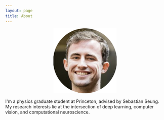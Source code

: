```yaml
---
layout: page
title: About
---
```


<!-- <p class="message">
  Hey there! This page is included as an example. Feel free to customize it for your own use upon downloading. Carry on!
</p> -->

 <p align="center">
   <img src="/assets/images/circular_profile.png" width="200" />
 </p>
I'm a physics graduate student at Princeton, advised by  Sebastian Seung. My research interests lie at the intersection of deep learning, computer vision, and computational neuroscience.


<!-- <div class="img">
    <img src="http://www.gravatar.com/avatar/{{site.author.emailalt_md5}}?s=240" />
</div> -->

<!-- Explain what is in the blog -->

<!-- My main theoretical focus is in biologically plausible unsupervised learning. Can we take inspiration from the visual cortex to learn representations of visual scenes that are generally useful for downstream tasks such as object recognition? The core problem is invariances. Can we find a learning rule that handles this?

I've also worked on a related, but more empirical question: How is the visual cortex wired together? After a small volume* of visual cortex is imaged by electron microscopes, convolutional networks scan through the volume and label neurons and their synapses, resulting in a (partial) connectivity graph, the "connectome". Training networks to do this with sufficient accuracy is easier said than done however... -->
